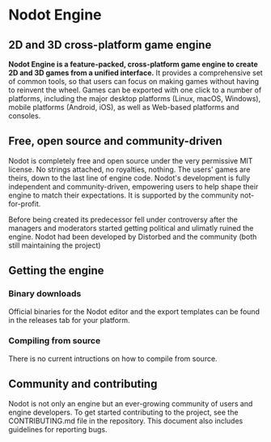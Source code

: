 # Nodot Engine

## 2D and 3D cross-platform game engine

**Nodot Engine is a feature-packed, cross-platform
game engine to create 2D and 3D games from a unified interface.** It provides a
comprehensive set of common tools, so that users can focus on making games 
without having to reinvent the wheel. Games can be exported with one click
to a number of platforms, including the major desktop platforms (Linux, macOS, Windows),
mobile platforms (Android, iOS), as well as Web-based platforms and consoles.

## Free, open source and community-driven

Nodot is completely free and open source under the very permissive MIT license.
No strings attached, no royalties, nothing. The users' games are theirs, down
to the last line of engine code. Nodot's development is fully independent and
community-driven, empowering users to help shape their engine to match their
expectations. It is supported by the community not-for-profit.

Before being created its predecessor fell under controversy after the managers
and moderators started getting political and ulimatly ruined the engine.
Nodot had been developed by Distorbed and the community (both still maintaining the project)

## Getting the engine

### Binary downloads

Official binaries for the Nodot editor and the export templates can be found
in the releases tab for your platform.

### Compiling from source

There is no current intructions on how to compile from source.

## Community and contributing

Nodot is not only an engine but an ever-growing community of users and engine
developers. To get started contributing to the project, see the CONTRIBUTING.md file in the repository.
This document also includes guidelines for reporting bugs.
